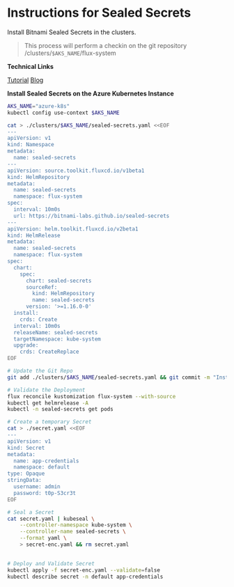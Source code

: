 # Instructions for Sealed Secrets

Install Bitnami Sealed Secrets in the clusters.
> This process will perform a checkin on the git repository /clusters/`$AKS_NAME`/flux-system

**Technical Links**

[Tutorial](https://www.arthurkoziel.com/encrypting-k8s-secrets-with-sealed-secrets/)
[Blog](https://blog.sighup.io/sealed-secrets-in-gitops/)

**Install Sealed Secrets on the Azure Kubernetes Instance**

```bash
AKS_NAME="azure-k8s"
kubectl config use-context $AKS_NAME

cat > ./clusters/$AKS_NAME/sealed-secrets.yaml <<EOF
---
apiVersion: v1
kind: Namespace
metadata:
  name: sealed-secrets
---
apiVersion: source.toolkit.fluxcd.io/v1beta1
kind: HelmRepository
metadata:
  name: sealed-secrets
  namespace: flux-system
spec:
  interval: 10m0s
  url: https://bitnami-labs.github.io/sealed-secrets
---
apiVersion: helm.toolkit.fluxcd.io/v2beta1
kind: HelmRelease
metadata:
  name: sealed-secrets
  namespace: flux-system
spec:
  chart:
    spec:
      chart: sealed-secrets
      sourceRef:
        kind: HelmRepository
        name: sealed-secrets
      version: '>=1.16.0-0'
  install:
    crds: Create
  interval: 10m0s
  releaseName: sealed-secrets
  targetNamespace: kube-system
  upgrade:
    crds: CreateReplace
EOF

# Update the Git Repo
git add ./clusters/$AKS_NAME/sealed-secrets.yaml && git commit -m "Installing Sealed Secrets" && git push

# Validate the Deployment
flux reconcile kustomization flux-system --with-source
kubectl get helmrelease -A
kubectl -n sealed-secrets get pods

# Create a temporary Secret
cat > ./secret.yaml <<EOF
---
apiVersion: v1
kind: Secret
metadata:
  name: app-credentials
  namespace: default
type: Opaque
stringData:
  username: admin
  password: t0p-S3cr3t
EOF

# Seal a Secret
cat secret.yaml | kubeseal \
    --controller-namespace kube-system \
    --controller-name sealed-secrets \
    --format yaml \
    > secret-enc.yaml && rm secret.yaml

    
# Deploy and Validate Secret
kubectl apply -f secret-enc.yaml --validate=false
kubectl describe secret -n default app-credentials
```
